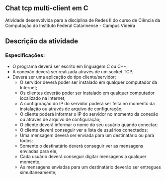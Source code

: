 ## Chat tcp multi-client em C

Atividade desenvolvida para a disciplina de Redes II do curso de Ciência da Computação do Instituto Federal Catarinense - Campus Videira

Descrição da atividade
------------------------ 

### Especificações:

- O programa deverá ser escrito em linguagem C ou C++;
- A conexão deverá ser realizada através de um socket TCP;
- Deverá ser uma aplicação do tipo cliente/servidor;
    - O servidor deverá poder ser instalado em qualquer computador da Internet;
    - Os clientes deverão poder ser instalado em qualquer computador localizado na Internet;
    - A configuração do IP do servidor poderá ser feita no momento da instalação ou através de arquivo de configuração;
    - O cliente poderá informar o IP do servidor no momento da conexão ou através de arquivo de configuração;
    - O cliente deverá informar o nome do seu usuário quando conectar;
    - O cliente deverá conseguir ver a lista de usuários conectados;
    - Uma mensagem deverá ser enviada para um destinatário ou para todos;
    - Somente o destinatário deverá conseguir ver as mensagens enviadas para ele;
    - Cada usuário deverá conseguir digitar mensagens a qualquer momento;
    - As mensagens enviadas para um destinatário deverão ser entregues simultaneamente;

